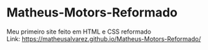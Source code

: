 # Matheus-Motors-Reformado
Meu primeiro site feito em HTML e CSS reformado <br>
Link: https://matheusalvarez.github.io/Matheus-Motors-Reformado/
